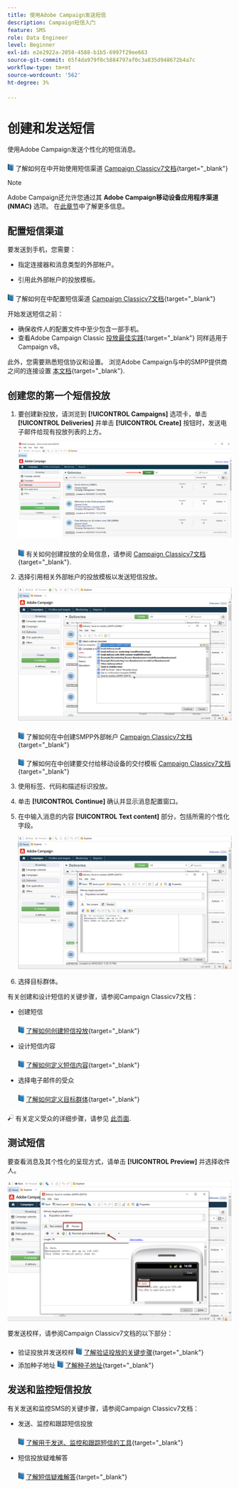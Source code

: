 ```yaml
---
title: 使用Adobe Campaign发送短信
description: Campaign短信入门
feature: SMS
role: Data Engineer
level: Beginner
exl-id: e2e2922a-2058-4588-b1b5-6997f29ee663
source-git-commit: 65f4da979f0c5884797af0c3a835d948672b4a7c
workflow-type: tm+mt
source-wordcount: '562'
ht-degree: 3%

---
```


# 创建和发送短信

使用Adobe Campaign发送个性化的短信消息。

![](../assets/do-not-localize/book.png) 了解如何在中开始使用短信渠道 [Campaign Classicv7文档](https://experienceleague.adobe.com/docs/campaign-classic/using/sending-messages/sending-messages-on-mobiles/sms-channel.html){target="_blank"}

>[!NOTE]
>
>Adobe Campaign还允许您通过其 **Adobe Campaign移动设备应用程序渠道(NMAC)** 选项。 在[此章节](push.md)中了解更多信息。

## 配置短信渠道

要发送到手机，您需要：

* 指定连接器和消息类型的外部帐户。

* 引用此外部帐户的投放模板。

![](../assets/do-not-localize/book.png)  了解如何在中配置短信渠道 [Campaign Classicv7文档](https://experienceleague.adobe.com/docs/campaign-classic/using/sending-messages/sending-messages-on-mobiles/sms-set-up.html#sending-messages){target="_blank"}

开始发送短信之前：

* 确保收件人的配置文件中至少包含一部手机。
* 查看Adobe Campaign Classic [投放最佳实践](https://experienceleague.adobe.com/docs/campaign-classic/using/sending-messages/key-steps-when-creating-a-delivery/delivery-bestpractices/delivery-best-practices.html#sending-messages){target="_blank"} 同样适用于Campaign v8。

此外，您需要熟悉短信协议和设置。 浏览Adobe Campaign与中的SMPP提供商之间的连接设置 [本文档](https://experienceleague.adobe.com/docs/campaign-classic/using/sending-messages/sending-messages-on-mobiles/sms-protocol.html#sending-messages){target="_blank"}.

## 创建您的第一个短信投放

1. 要创建新投放，请浏览到 **[!UICONTROL Campaigns]** 选项卡，单击 **[!UICONTROL Deliveries]** 并单击 **[!UICONTROL Create]** 按钮时，发送电子邮件给现有投放列表的上方。

   ![](assets/delivery_step_1.png)

   ![](../assets/do-not-localize/book.png) 有关如何创建投放的全局信息，请参阅 [Campaign Classicv7文档](https://experienceleague.adobe.com/docs/campaign-classic/using/sending-messages/key-steps-when-creating-a-delivery/steps-about-delivery-creation-steps.html#sending-messages){target="_blank"}.

1. 选择引用相关外部帐户的投放模板以发送短信投放。

   ![](assets/sms-template-list.png)

   ![](../assets/do-not-localize/book.png) 了解如何在中创建SMPP外部帐户 [Campaign Classicv7文档](https://experienceleague.adobe.com/docs/campaign-classic/using/sending-messages/sending-messages-on-mobiles/sms-set-up.html#creating-an-smpp-external-account){target="_blank"}

   ![](../assets/do-not-localize/book.png) 了解如何在中创建要交付给移动设备的交付模板 [Campaign Classicv7文档](https://experienceleague.adobe.com/docs/campaign-classic/using/sending-messages/sending-messages-on-mobiles/sms-set-up.html#changing-the-delivery-template){target="_blank"}

1. 使用标签、代码和描述标识投放。

1. 单击 **[!UICONTROL Continue]** 确认并显示消息配置窗口。

1. 在中输入消息的内容 **[!UICONTROL Text content]** 部分，包括所需的个性化字段。

   ![](assets/sms-content.png)

1. 选择目标群体。

有关创建和设计短信的关键步骤，请参阅Campaign Classicv7文档：

* 创建短信

   ![](../assets/do-not-localize/book.png) [了解如何创建短信投放](https://experienceleague.adobe.com/docs/campaign-classic/using/sending-messages/sending-messages-on-mobiles/sms-create.html#sending-messages){target="_blank"}

* 设计短信内容

   ![](../assets/do-not-localize/book.png) [了解如何定义短信内容](https://experienceleague.adobe.com/docs/campaign-classic/using/sending-messages/sending-messages-on-mobiles/sms-create.html#defining-the-sms-content){target="_blank"}

* 选择电子邮件的受众

   ![](../assets/do-not-localize/book.png) [了解如何定义目标群体](https://experienceleague.adobe.com/docs/campaign-classic/using/sending-messages/key-steps-when-creating-a-delivery/steps-defining-the-target-population.html){target="_blank"}

![](../assets/do-not-localize/glass.png) 有关定义受众的详细步骤，请参见 [此页面](../start/audiences.md).

## 测试短信

要查看消息及其个性化的呈现方式，请单击 **[!UICONTROL Preview]** 并选择收件人。

![](assets/sms-preview.png)

要发送校样，请参阅Campaign Classicv7文档的以下部分：

* 验证投放并发送校样
   ![](../assets/do-not-localize/book.png) [了解验证投放的关键步骤](https://experienceleague.adobe.com/docs/campaign-classic/using/sending-messages/key-steps-when-creating-a-delivery/steps-validating-the-delivery.html?lang=zh-Hans){target="_blank"}
* 添加种子地址
   ![](../assets/do-not-localize/book.png) [了解种子地址](https://experienceleague.adobe.com/docs/campaign-classic/using/sending-messages/using-seed-addresses/about-seed-addresses.html){target="_blank"}

## 发送和监控短信投放

有关发送和监控SMS的关键步骤，请参阅Campaign Classicv7文档：

* 发送、监控和跟踪短信投放

   ![](../assets/do-not-localize/book.png) [了解用于发送、监控和跟踪短信的工具](https://experienceleague.adobe.com/docs/campaign-classic/using/sending-messages/sending-messages-on-mobiles/sms-send.html#sending-messages){target="_blank"}

* 短信投放疑难解答

   ![](../assets/do-not-localize/book.png) [了解短信疑难解答](https://experienceleague.adobe.com/docs/campaign-classic/using/sending-messages/sending-messages-on-mobiles/troubleshooting-sms.html#sending-messages){target="_blank"}
